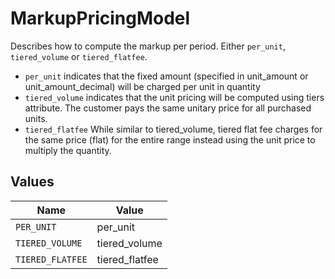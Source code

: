 # MarkupPricingModel

Describes how to compute the markup per period. Either `per_unit`, `tiered_volume` or `tiered_flatfee`.
- `per_unit` indicates that the fixed amount (specified in unit_amount or unit_amount_decimal) will be charged per unit in quantity
- `tiered_volume` indicates that the unit pricing will be computed using tiers attribute. The customer pays the same unitary price for all purchased units.
- `tiered_flatfee` While similar to tiered_volume, tiered flat fee charges for the same price (flat) for the entire range instead using the unit price to multiply the quantity.



## Values

| Name             | Value            |
| ---------------- | ---------------- |
| `PER_UNIT`       | per_unit         |
| `TIERED_VOLUME`  | tiered_volume    |
| `TIERED_FLATFEE` | tiered_flatfee   |